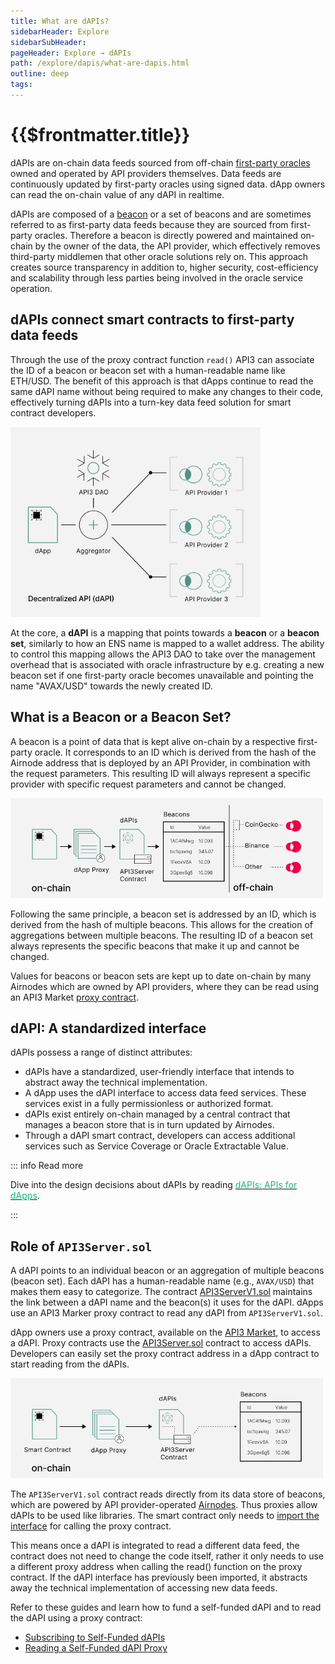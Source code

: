```yaml
---
title: What are dAPIs?
sidebarHeader: Explore
sidebarSubHeader:
pageHeader: Explore → dAPIs
path: /explore/dapis/what-are-dapis.html
outline: deep
tags:
---
```


<PageHeader/>

<SearchHighlight/>

<FlexStartTag/>

# {{$frontmatter.title}}

<!--A dAPI is a standardized interface that smart contracts can use to access data
feed services, that are continuously updated. These can range from the latest
cryptocurrency, forex, stock or commodity prices.-->

dAPIs are on-chain data feeds sourced from off-chain
[first-party oracles](/explore/introduction/first-party.md) owned and operated
by API providers themselves. Data feeds are continuously updated by first-party
oracles using signed data. dApp owners can read the on-chain value of any dAPI
in realtime.

<!--They can power various decentralized applications such as DeFi
lending, synthetic assets, stable coins, derivatives, NFTs and more.-->

dAPIs are composed of a
[beacon](/reference/dapis/understand/index.md#data-feeds-values-stored-on-chain)
or a set of beacons and are sometimes referred to as first-party data feeds
because they are sourced from first-party oracles. Therefore a beacon is
directly powered and maintained on-chain by the owner of the data, the API
provider, which effectively removes third-party middlemen that other oracle
solutions rely on. This approach creates source transparency in addition to,
higher security, cost-efficiency and scalability through less parties being
involved in the oracle service operation.

## dAPIs connect smart contracts to first-party data feeds

Through the use of the proxy contract function `read()` API3 can associate the
ID of a beacon or beacon set with a human-readable name like ETH/USD. The
benefit of this approach is that dApps continue to read the same dAPI name
without being required to make any changes to their code, effectively turning
dAPIs into a turn-key data feed solution for smart contract developers.

<img src="../assets/images/02-b-First_vs_Third_party_oracles-Descentralized_API_(dAPI).png" width="400"/>

At the core, a **dAPI** is a mapping that points towards a **beacon** or a
**beacon set**, similarly to how an ENS name is mapped to a wallet address. The
ability to control this mapping allows the API3 DAO to take over the management
overhead that is associated with oracle infrastructure by e.g. creating a new
beacon set if one first-party oracle becomes unavailable and pointing the name
"AVAX/USD" towards the newly created ID.

## What is a Beacon or a Beacon Set?

A beacon is a point of data that is kept alive on-chain by a respective
first-party oracle. It corresponds to an ID which is derived from the hash of
the Airnode address that is deployed by an API Provider, in combination with the
request parameters. This resulting ID will always represent a specific provider
with specific request parameters and cannot be changed.

<img src="../assets/images/dAPI_explainer_advanced.png" style="width:500px">

Following the same principle, a beacon set is addressed by an ID, which is
derived from the hash of multiple beacons. This allows for the creation of
aggregations between multiple beacons. The resulting ID of a beacon set always
represents the specific beacons that make it up and cannot be changed.

Values for beacons or beacon sets are kept up to date on-chain by many Airnodes
which are owned by API providers, where they can be read using an API3 Market
[proxy contract](/reference/dapis/understand/proxy-contracts.md).

## dAPI: A standardized interface

dAPIs possess a range of distinct attributes:

- dAPIs have a standardized, user-friendly interface that intends to abstract
  away the technical implementation.
- A dApp uses the dAPI interface to access data feed services. These services
  exist in a fully permissionless or authorized format.
- dAPIs exist entirely on-chain managed by a central contract that manages a
  beacon store that is in turn updated by Airnodes.
- Through a dAPI smart contract, developers can access additional services such
  as Service Coverage or Oracle Extractable Value.

::: info Read more

Dive into the design decisions about dAPIs by reading
[<span style="color:rgb(16, 185, 129);">dAPIs: APIs for dApps<ExternalLinkImage/></span>](https://medium.com/api3/dapis-apis-for-dapps-53b83f8d2493).

:::

<!--## Why use dAPIs?

Due to being composed out of first-party data feeds, dAPIs offer security,
transparency, cost-efficiency and scalability in a turn-key package.

_Security_

Data used to update a first-party data feed is cryptographically signed by the
owner of the data. This means that the data that will update a feed cannot be
tampered with once it leaves the source. Furthermore, the API providers host a
first-party oracle node, Airnode, to push the data to the chain themselves. This
renders denial of service attacks by third parties ineffective.

_Transparency_

The cryptographic signatures prove that the data that updates a feed comes
directly from a specific API provider. Furthermore, Beacons that underpin dAPIs
allow the user to inspect what exact API endpoints are being called, and with
which parameters. This provides complete transparency to the dApp developer,
which is a big step from depending on a pseudonymous selection of third parties
that intentionally obscure their data sources.

_Cost-efficiency_

dAPIs are cost efficient compared to third-party data feeds, as the user does
not need to pay middlemen node operators for their services. Furthermore,
first-party data feeds do not require redundancy against middlemen layer
attacks. This makes single-Beacon dAPIs feasible, and allows API3 to provide a
wide variety of data feeds in a cost-efficient way.

_Scalability_

An inherently secure and cost-efficient data feed design allows API3 to build a
large number of dAPIs on many chains. This is supplemented by purpose-designed
Airnode protocols and relayer schemes to improve efficiency while not degrading
the security guarantees of a first-party data feed. The improved scalability of
dAPIs also factors into building aggregated data feeds. Since first-party data
feeds do not require redundancy at the middlemen layer, the aggregation costs
less gas and source-level decentralization becomes more affordable.-->

## Role of `API3Server.sol`

A dAPI points to an individual beacon or an aggregation of multiple beacons
(beacon set). Each dAPI has a human-readable name (e.g., `AVAX/USD`) that makes
them easy to categorize. The contract
[API3ServerV1.sol](/reference/dapis/understand/) maintains the link between a
dAPI name and the beacon(s) it uses for the dAPI. dApps use an API3 Marker proxy
contract to read any dAPI from `API3ServerV1.sol`.

dApp owners use a proxy contract, available on the
[API3 Market<ExternalLinkImage/>](https://market.api3.org), to access a dAPI.
Proxy contracts use the
[API3Server.sol<ExternalLinkImage/>](https://github.com/api3dao/airnode-protocol-v1/blob/main/contracts/api3-server-v1/Api3ServerV1.sol)
contract to access dAPIs. Developers can easily set the proxy contract address
in a dApp contract to start reading from the dAPIs.

<img src="../assets/images/dAPI_explainer.png" style="width:500px">

The `API3ServerV1.sol` contract reads directly from its data store of beacons,
which are powered by API provider-operated
[Airnodes](/reference/airnode/latest/). Thus proxies allow dAPIs to be used like
libraries. The smart contract only needs to
[import the interface](/guides/dapis/read-self-funded-dapi/) for calling the
proxy contract.

This means once a dAPI is integrated to read a different data feed, the contract
does not need to change the code itself, rather it only needs to use a different
proxy address when calling the read() function on the proxy contract. If the
dAPI interface has previously been imported, it abstracts away the technical
implementation of accessing new data feeds.

Refer to these guides and learn how to fund a self-funded dAPI and to read the
dAPI using a proxy contract:

- [Subscribing to Self-Funded dAPIs](/guides/dapis/subscribing-self-funded-dapis/index.md)
- [Reading a Self-Funded dAPI Proxy](/guides/dapis/read-self-funded-dapi/index.md)

<!--Additionally it is going to play a cruical role in setting up required
contracts for OEV (LINK) and Service Coverage (LINK). // add this when OEV & Service Coverage pages are added-->

<!--## dAPI Maintenance

The exact process that is being followed currently and what is envisioned for
the future can be found in
[how are dAPIs maintained](/explore/dapis/how-are-dapis-maintained.md).-->

<!--## Medium Articles

For more information, please refer to
[dAPIs: APIs for dApps](https://medium.com/api3/dapis-apis-for-dapps-53b83f8d2493)<externalLinkImage/>,
[Beacons](https://medium.com/api3/beacons-building-blocks-for-web3-data-connectivity-df6ad3eb5763)<externalLinkImage/>
and
[Monetizing Data Feeds](https://medium.com/@ugurmersin/monetizing-data-feeds-951cd5c912bd)<externalLinkImage/>.-->

<FlexEndTag/>
